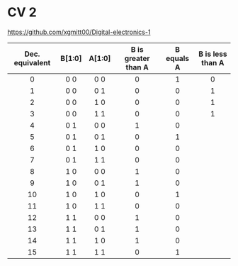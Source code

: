 # CV 2

https://github.com/xgmitt00/Digital-electronics-1

| **Dec. equivalent** | **B[1:0]** | **A[1:0]** | **B is greater than A** | **B equals A** | **B is less than A** |
| :-: | :-: | :-: | :-: | :-: | :-: |
| 0 | 0 0 | 0 0 | 0 | 1 | 0 |
| 1 | 0 0 | 0 1 | 0 | 0 | 1 |
| 2 | 0 0 | 1 0 | 0 | 0 | 1 |
| 3 | 0 0 | 1 1 | 0 | 0 | 1 |
| 4 | 0 1 | 0 0 | 1 | 0 |  |
| 5 | 0 1 | 0 1 | 0 | 1 |  |
| 6 | 0 1 | 1 0 | 0 | 0 |  |
| 7 | 0 1 | 1 1 | 0 | 0 |  |
| 8 | 1 0 | 0 0 | 1 | 0 |  |
| 9 | 1 0 | 0 1 | 1 | 0 |  |
| 10 | 1 0 | 1 0 | 0 | 1 |  |
| 11 | 1 0 | 1 1 | 0 | 0 |  |
| 12 | 1 1 | 0 0 | 1 | 0 |  |
| 13 | 1 1 | 0 1 | 1 | 0 |  |
| 14 | 1 1 | 1 0 | 1 | 0 |  |
| 15 | 1 1 | 1 1 | 0 | 1 |  |
